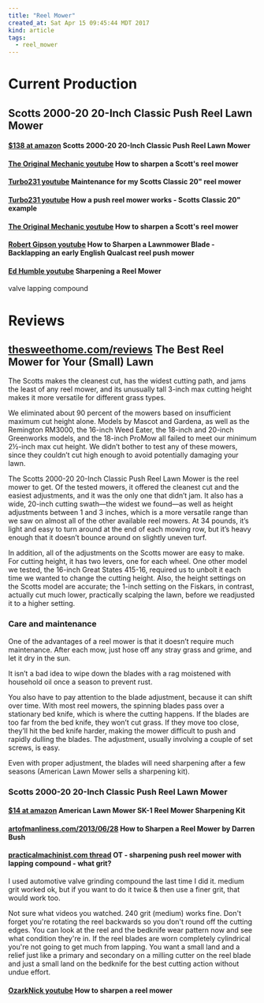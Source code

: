 ```yaml
---
title: "Reel Mower"
created_at: Sat Apr 15 09:45:44 MDT 2017
kind: article
tags:
  - reel_mower
---
```


<h1>Current Production</h1>

<h2>
Scotts 2000-20 20-Inch Classic Push Reel Lawn Mower 
</h2>

<h4>
  <a href="https://www.amazon.com/dp/B00004RA3E" target="_blank">$138 at amazon</a>
  Scotts 2000-20 20-Inch Classic Push Reel Lawn Mower 
</h4>

<h4>
  <a href="https://www.youtube.com/watch?v=3Ixb3zYqq44" target="_blank">The Original Mechanic youtube</a>
  How to sharpen a Scott's reel mower
</h4>

<h4>
  <a href="https://www.youtube.com/watch?v=oEePHETPZhE" target="_blank">Turbo231 youtube</a>
  Maintenance for my Scotts Classic 20" reel mower 
</h4>

<h4>
  <a href="https://www.youtube.com/watch?v=pWPAvH8qRXQ" target="_blank">Turbo231 youtube</a>
  How a push reel mower works - Scotts Classic 20" example
</h4>

<h4>
  <a href="https://www.youtube.com/watch?v=3Ixb3zYqq44" target="_blank">The Original Mechanic youtube</a>
  How to sharpen a Scott's reel mower
</h4>

<h4>
  <a href="https://www.youtube.com/watch?v=nrFDzz_mJQM" target="_blank">Robert Gipson youtube</a>
  How to Sharpen a Lawnmower Blade - Backlapping an early English Qualcast reel push mower
</h4>

<h4>
  <a href="https://www.youtube.com/watch?v=oItlbgDnCDM" target="_blank">Ed Humble youtube</a>
  Sharpening a Reel Mower
</h4>

valve lapping compound

<h1>Reviews</h1>

<h2>
  <a href="http://thesweethome.com/reviews/best-reel-mower/" target="_blank">thesweethome.com/reviews</a>
  The Best Reel Mower for Your (Small) Lawn
</h2>

The Scotts makes the cleanest cut, has the widest cutting path, and jams
the least of any reel mower, and its unusually tall 3-inch max cutting
height makes it more versatile for different grass types.

We eliminated about 90 percent of the mowers based on insufficient maximum
cut height alone. Models by Mascot and Gardena, as well as the Remington
RM3000, the 16-inch Weed Eater, the 18-inch and 20-inch Greenworks
models, and the 18-inch ProMow all failed to meet our minimum 2½-inch
max cut height. We didn’t bother to test any of these mowers, since
they couldn’t cut high enough to avoid potentially damaging your lawn.

The Scotts 2000-20 20-Inch Classic Push Reel Lawn Mower is the reel mower
to get. Of the tested mowers, it offered the cleanest cut and the easiest
adjustments, and it was the only one that didn’t jam. It also has a
wide, 20-inch cutting swath—the widest we found—as well as height
adjustments between 1 and 3 inches, which is a more versatile range than
we saw on almost all of the other available reel mowers. At 34 pounds,
it’s light and easy to turn around at the end of each mowing row,
but it’s heavy enough that it doesn’t bounce around on slightly
uneven turf.

In addition, all of the adjustments on the Scotts mower are easy to
make. For cutting height, it has two levers, one for each wheel. One
other model we tested, the 16-inch Great States 415-16, required us to
unbolt it each time we wanted to change the cutting height. Also, the
height settings on the Scotts model are accurate; the 1-inch setting on
the Fiskars, in contrast, actually cut much lower, practically scalping
the lawn, before we readjusted it to a higher setting.

<h3>Care and maintenance</h3>

One of the advantages of a reel mower is that it doesn’t require much
maintenance. After each mow, just hose off any stray grass and grime,
and let it dry in the sun.

It isn’t a bad idea to wipe down the blades with a rag moistened with
household oil once a season to prevent rust.

You also have to pay attention to the blade adjustment, because it can
shift over time. With most reel mowers, the spinning blades pass over a
stationary bed knife, which is where the cutting happens. If the blades
are too far from the bed knife, they won’t cut grass. If they move too
close, they’ll hit the bed knife harder, making the mower difficult to
push and rapidly dulling the blades. The adjustment, usually involving
a couple of set screws, is easy.

Even with proper adjustment, the blades will need sharpening after a
few seasons (American Lawn Mower sells a sharpening kit).

<h3>
  Scotts 2000-20 20-Inch Classic Push Reel Lawn Mower 
</h3>

<h4>
  <a href="https://www.amazon.com/American-Lawn-Mower-SK-1-Sharpening/dp/B00004R9UM" target="_blank">$14 at amazon</a>
  American Lawn Mower SK-1 Reel Mower Sharpening Kit 
</h4>

<h4>
  <a href="http://www.artofmanliness.com/2013/06/28/how-to-sharpen-a-reel-mower/" target="_blank">artofmanliness.com/2013/06/28</a>
  How to Sharpen a Reel Mower by Darren Bush
</h4>

<h4>
  <a href="http://www.practicalmachinist.com/vb/general/ot-sharpening-push-reel-mower-lapping-compound-what-grit-270786/" target="_blank">practicalmachinist.com thread</a>
  OT - sharpening push reel mower with lapping compound - what grit?
</h4>

I used automotive valve grinding compound the last time I did it. medium
grit worked ok, but if you want to do it twice & then use a finer grit,
that would work too.

Not sure what videos you watched. 240 grit (medium) works fine. Don't
forget you're rotating the reel backwards so you don't round off the
cutting edges. You can look at the reel and the bedknife wear pattern
now and see what condition they're in. If the reel blades are worn
completely cylindrical you're not going to get much from lapping. You
want a small land and a relief just like a primary and secondary on a
milling cutter on the reel blade and just a small land on the bedknife
for the best cutting action without undue effort.

<h4>
  <a href="https://www.youtube.com/watch?v=HKtlZ7NbgzY" target="_blank">OzarkNick youtube</a>
  How to sharpen a reel mower
</h4>

<!--
html boilerplate
<a href="" target="_blank"></a>
<a name=""></a>
<img src="" width="400px">
<ul>
  <li></li>
</ul>
<pre>
</pre>
<pre><code>
</code></pre>
<math xmlns='http://www.w3.org/1998/Math/MathML' display='block'>
</math>
-->
